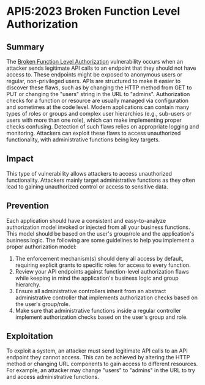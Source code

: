 # API5:2023 Broken Function Level Authorization

## Summary

The [Broken Function Level Authorization](https://github.com/OWASP/API-Security/blob/master/2023/en/src/0xa5-broken-function-level-authorization.md) vulnerability occurs when an attacker sends legitimate API calls to an endpoint that they should not have access to. These endpoints might be exposed to anonymous users or regular, non-privileged users. APIs are structured to make it easier to discover these flaws, such as by changing the HTTP method from GET to PUT or changing the "users" string in the URL to "admins". Authorization checks for a function or resource are usually managed via configuration and sometimes at the code level. Modern applications can contain many types of roles or groups and complex user hierarchies (e.g., sub-users or users with more than one role), which can make implementing proper checks confusing. Detection of such flaws relies on appropriate logging and monitoring. Attackers can exploit these flaws to access unauthorized functionality, with administrative functions being key targets​.

## Impact

This type of vulnerability allows attackers to access unauthorized functionality. Attackers mainly target administrative functions as they often lead to gaining unauthorized control or access to sensitive data​.

## Prevention

Each application should have a consistent and easy-to-analyze authorization model invoked or injected from all your business functions. This model should be based on the user's group/role and the application's business logic. The following are some guidelines to help you implement a proper authorization model:

1. The enforcement mechanism(s) should deny all access by default, requiring explicit grants to specific roles for access to every function.
2. Review your API endpoints against function-level authorization flaws while keeping in mind the application's business logic and group hierarchy.
3. Ensure all administrative controllers inherit from an abstract administrative controller that implements authorization checks based on the user's group/role.
4. Make sure that administrative functions inside a regular controller implement authorization checks based on the user's group and role.

## Exploitation

To exploit a system, an attacker must send legitimate API calls to an API endpoint they cannot access. This can be achieved by altering the HTTP method or changing URL components to gain access to different resources. For example, an attacker may change "users" to "admins" in the URL to try and access administrative functions.
